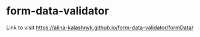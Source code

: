 # form-data-validator

Link to visit https://alina-kalashnyk.github.io/form-data-validator/formData/
